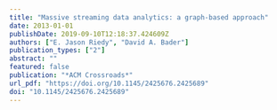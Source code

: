 ```yaml
---
title: "Massive streaming data analytics: a graph-based approach"
date: 2013-01-01
publishDate: 2019-09-10T12:18:37.424609Z
authors: ["E. Jason Riedy", "David A. Bader"]
publication_types: ["2"]
abstract: ""
featured: false
publication: "*ACM Crossroads*"
url_pdf: "https://doi.org/10.1145/2425676.2425689"
doi: "10.1145/2425676.2425689"
---
```


